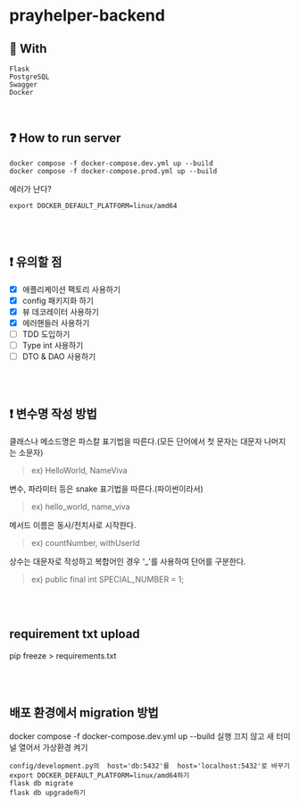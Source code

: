 # prayhelper-backend

## 🌿 With 
```
Flask
PostgreSQL
Swagger
Docker
```
<br />

## ❓ How to run server
```
docker compose -f docker-compose.dev.yml up --build
docker compose -f docker-compose.prod.yml up --build
```
에러가 난다? 
```
export DOCKER_DEFAULT_PLATFORM=linux/amd64
``` 


<br /><br />
## ❗️ 유의할 점
- [X] 애플리케이션 팩토리 사용하기
- [X] config 패키지화 하기
- [X] 뷰 데코레이터 사용하기 
- [X] 에러핸들러 사용하기
- [ ] TDD 도입하기
- [ ] Type int 사용하기
- [ ] DTO & DAO 사용하기

<br /><br />
## ❗️ 변수명 작성 방법
클래스나 메소드명은 파스칼 표기법을 따른다.(모든 단어에서 첫 문자는 대문자 나머지는 소문자)
> ex) HelloWorld, NameViva

변수, 파라미터 등은 snake 표기법을 따른다.(파이썬이라서)
> ex) hello_world, name_viva

메서드 이름은 동사/전치사로 시작한다.
> ex) countNumber, withUserId

상수는 대문자로 작성하고 복합어인 경우 '_'를 사용하여 단어를 구분한다.
> ex) public final int SPECIAL_NUMBER = 1;

<br /><br />
## requirement txt upload
pip freeze > requirements.txt

<br /><br />

## 배포 환경에서 migration 방법
docker compose -f docker-compose.dev.yml up --build 실행 
끄지 않고 새 터미널 열어서 가상환경 켜기 
```
config/development.py의  host='db:5432'를  host='localhost:5432'로 바꾸기
export DOCKER_DEFAULT_PLATFORM=linux/amd64하기 
flask db migrate
flask db upgrade하기 
```
